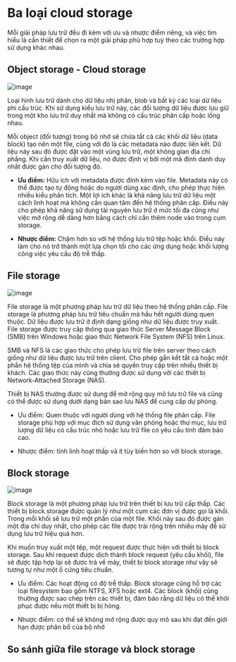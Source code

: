 # Ba loại cloud storage
Mỗi giải pháp lưu trữ đều đi kèm với ưu và nhược điểm riêng, và việc tìm hiểu là cần thiết để chọn ra một giải pháp phù hợp tuỳ theo các trường hợp sử dụng khác nhau.

## Object storage - Cloud storage
![image](https://user-images.githubusercontent.com/83684068/127800228-0f8ea22f-3661-47dd-b36d-13350012cdeb.png)

Loại hình lưu trữ dành cho dữ liệu nhị phân, blob và bất kỳ các loại dữ liệu phi cấu trúc.
Khi sử dụng kiểu lưu trữ này, các đối tượng dữ liệu được lưu giữ trong một kho lưu trữ duy nhất mà không có cấu trúc phân cấp hoặc lồng nhau.

Mỗi object (đối tượng) trong bộ nhớ sẽ chứa tất cả các khối dữ liệu (data block) tạo nên một file, cùng với đó là các metadata nào được liên kết.
Dữ liệu này sau đó được đặt vào một vùng lưu trữ, một không gian địa chỉ phẳng. Khi cần truy xuất dữ liệu, nó được định vị bởi một mã định danh duy nhất được gán cho đối tượng đó.

- **Ưu điểm:** Hữu ích với metadata được đính kèm vào file.
Metadata này có thể được tạo tự động hoặc do người dùng xác định, cho phép thực hiện nhiều kiểu phân tích.
Một lợi ích khác là khả năng lưu trữ dữ liệu một cách linh hoạt mà không cần quan tâm đến hệ thống phân cấp.
Điều này cho phép khả năng sử dụng tài nguyên lưu trữ ở mức tối đa cũng như việc mở rộng dễ dàng hơn bằng cách chỉ cần thêm node vào trong cụm storage.

- **Nhược điểm:** Chậm hơn so với hệ thống lưu trữ tệp hoặc khối.
Điều này làm cho nó trở thành một lựa chọn tồi cho các ứng dụng hoặc khối lượng công việc yêu cầu độ trễ thấp.

## File storage
![image](https://user-images.githubusercontent.com/83684068/127801528-f70f8e32-7ebf-4d1c-a8ca-a830a58a120d.png)

File storage là một phương pháp lưu trữ dữ liệu theo hệ thống phân cấp.
File storage là phương pháp lưu trữ tiêu chuẩn mà hầu hết người dùng quen thuộc.
Dữ liệu được lưu trữ ở định dạng giống như dữ liệu được truy xuất.
File storage được truy cập thông qua giao thức Server Message Block (SMB) trên Windows hoặc giao thức Network File System (NFS) trên Linux.

SMB và NFS là các giao thức cho phép lưu trữ file trên server theo cách giống như dữ liệu được lưu trữ trên client.
Cho phép gắn kết tất cả hoặc một phần hệ thống tệp của mình và chia sẻ quyền truy cập trên nhiều thiết bị khách.
Các giao thức này cũng thường được sử dụng với các thiết bị Network-Attached Storage (NAS).

Thiết bị NAS thường được sử dụng để mở rộng quy mô lưu trữ file và cũng có thể được sử dụng dưới dạng bản sao lưu NAS để cung cấp dự phòng.
- Ưu điểm: Quen thuộc với người dùng với hệ thống file phân cấp.
File storage phù hợp với mục đích sử dụng văn phòng hoặc thư mục, lưu trữ lượng dữ liệu có cấu trúc nhỏ hoặc lưu trữ file có yêu cầu tính đảm bảo cao.

- Nhược điểm: tính linh hoạt thấp và ít tùy biến hơn so với block storage.

## Block storage
![image](https://user-images.githubusercontent.com/83684068/127802805-e7c72c6e-fc4b-4c27-9dbf-04dcf7897f79.png)

Block storage là một phương pháp lưu trữ trên thiết bị lưu trữ cấp thấp.
Các thiết bị block storage được quản lý như một cụm các đơn vị được gọi là khối.
Trong mỗi khối sẽ lưu trữ một phần của một file. Khối này sau đó được gán một địa chỉ duy nhất, cho phép các file được trải rộng trên nhiều máy để sử dụng lưu trữ hiệu quả hơn.

Khi muốn truy xuất một tệp, một request được thực hiện với thiết bị block storage.
Sau khi request được dịch thành block request (yêu cầu khối), file sẽ được tập hợp lại sẽ được trả về máy, thiết bị block storage như vậy sẽ tương tự như một ổ cứng tiêu chuẩn.

- Ưu điểm: Các hoạt động có độ trễ thấp.
Block storage cũng hỗ trợ các loại filesystem bao gồm NTFS, XFS hoặc ext4. Các block (khối) cũng thường được sao chép trên các thiết bị, đảm bảo rằng dữ liệu có thể khôi phục được nếu một thiết bị bị hỏng.

- Nhược điểm: có thể sẽ không mở rộng được quy mô sau khi đạt đến giới hạn được phân bổ của bộ nhớ


## So sánh giữa file storage và block storage

